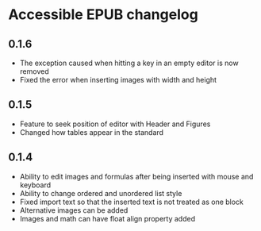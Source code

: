 # Accessible EPUB changelog

## 0.1.6
- The exception caused when hitting a key in an empty editor is now removed
- Fixed the error when inserting images with width and height
## 0.1.5
- Feature to seek position of editor with Header and Figures
- Changed how tables appear in the standard
## 0.1.4
- Ability to edit images and formulas after being inserted with mouse and keyboard
- Ability to change ordered and unordered list style
- Fixed import text so that the inserted text is not treated as one block
- Alternative images can be added
- Images and math can have float align property added
